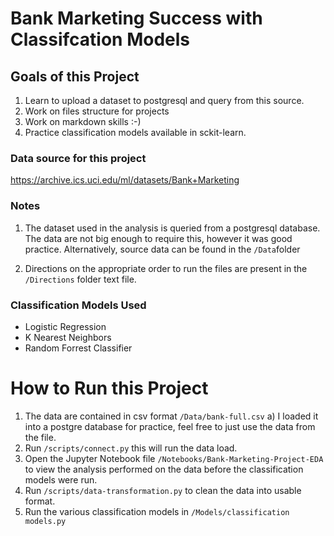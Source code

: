 # Bank Marketing Success with Classifcation Models


Goals of this Project
------------------------
1. Learn to upload a dataset to postgresql and query from this source. 
2. Work on files structure for projects
3. Work on markdown skills :-)
4. Practice classification models available in sckit-learn. 


### Data source for this project 

https://archive.ics.uci.edu/ml/datasets/Bank+Marketing

### Notes

1. The dataset used in the analysis is queried from a postgresql database. 
The data are not big enough to require this, however it was good practice. 
Alternatively, source data can be found in the `/Data`folder

2. Directions on the appropriate order to run the files are present in the `/Directions` folder text file.

### Classification Models Used
- Logistic Regression
- K Nearest Neighbors
- Random Forrest Classifier

# How to Run this Project

1. The data are contained in csv format `/Data/bank-full.csv` 
  a) I loaded it into a postgre database for practice, feel free to just use the data from the file. 
2. Run `/scripts/connect.py` this will run the data load. 
3. Open the Jupyter Notebook file `/Notebooks/Bank-Marketing-Project-EDA` to view the analysis performed on the data before the classification models were run. 
4. Run `/scripts/data-transformation.py` to clean the data into usable format. 
5. Run the various classification models in `/Models/classification models.py`

